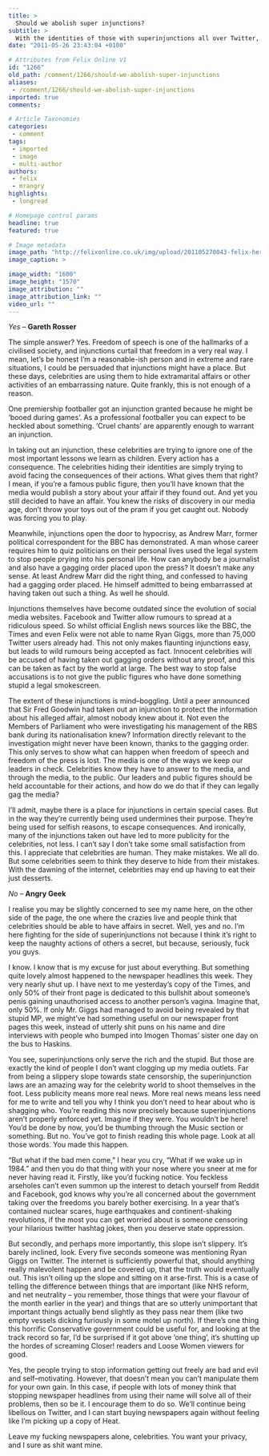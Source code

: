 ```yaml
---
title: >
  Should we abolish super injunctions?
subtitle: >
  With the identities of those with superinjunctions all over Twitter, mentioned in Parliament, and published in the Scottish papers, is it time to rid ourselves of the super injunction?
date: "2011-05-26 23:43:04 +0100"

# Attributes from Felix Online V1
id: "1266"
old_path: /comment/1266/should-we-abolish-super-injunctions
aliases:
 - /comment/1266/should-we-abolish-super-injunctions
imported: true
comments:

# Article Taxonomies
categories:
 - comment
tags:
 - imported
 - image
 - multi-author
authors:
 - felix
 - mrangry
highlights:
 - longread

# Homepage control params
headline: true
featured: true

# Image metadata
image_path: "http://felixonline.co.uk/img/upload/201105270043-felix-herald.jpg"
image_caption: >

image_width: "1600"
image_height: "1570"
image_attribution: ""
image_attribution_link: ""
video_url: ""
---
```


_Yes_ – __Gareth Rosser__

The simple answer? Yes. Freedom of speech is one of the hallmarks of a civilised society, and injunctions curtail that freedom in a very real way. I mean, let’s be honest I’m a reasonable-ish person and in extreme and rare situations, I could be persuaded that injunctions might have a place. But these days, celebrities are using them to hide extramarital affairs or other activities of an embarrassing nature. Quite frankly, this is not enough of a reason.

One premiership footballer got an injunction granted because he might be ‘booed during games’. As a professional footballer you can expect to be heckled about something. ‘Cruel chants’ are apparently enough to warrant an injunction.

In taking out an injunction, these celebrities are trying to ignore one of the most important lessons we learn as children. Every action has a consequence. The celebrities hiding their identities are simply trying to avoid facing the consequences of their actions. What gives them that right? I mean, if you’re a famous public figure, then you’ll have known that the media would publish a story about your affair if they found out. And yet you still decided to have an affair. You knew the risks of discovery in our media age, don’t throw your toys out of the pram if you get caught out. Nobody was forcing you to play.

Meanwhile, injunctions open the door to hypocrisy, as Andrew Marr, former political correspondent for the BBC has demonstrated. A man whose career requires him to quiz politicians on their personal lives used the legal system to stop people prying into his personal life. How can anybody be a journalist and also have a gagging order placed upon the press? It doesn’t make any sense. At least Andrew Marr did the right thing, and confessed to having had a gagging order placed. He himself admitted to being embarrassed at having taken out such a thing. As well he should.

Injunctions themselves have become outdated since the evolution of social media websites. Facebook and Twitter allow rumours to spread at a ridiculous speed. So whilst official English news sources like the BBC, the Times and even Felix were not able to name Ryan Giggs, more than 75,000 Twitter users already had. This not only makes flaunting injunctions easy, but leads to wild rumours being accepted as fact. Innocent celebrities will be accused of having taken out gagging orders without any proof, and this can be taken as fact by the world at large. The best way to stop false accusations is to not give the public figures who have done something stupid a legal smokescreen.

The extent of these injunctions is mind–boggling. Until a peer announced that Sir Fred Goodwin had taken out an injunction to protect the information about his alleged affair, almost nobody knew about it. Not even the Members of Parliament who were investigating his management of the RBS bank during its nationalisation knew? Information directly relevant to the investigation might never have been known, thanks to the gagging order. This only serves to show what can happen when freedom of speech and freedom of the press is lost. The media is one of the ways we keep our leaders in check. Celebrities know they have to answer to the media, and through the media, to the public. Our leaders and public figures should be held accountable for their actions, and how do we do that if they can legally gag the media?

I’ll admit, maybe there is a place for injunctions in certain special cases. But in the way they’re currently being used undermines their purpose. They’re being used for selfish reasons, to escape consequences. And ironically, many of the injunctions taken out have led to more publicity for the celebrities, not less. I can’t say I don’t take some small satisfaction from this. I appreciate that celebrities are human. They make mistakes. We all do. But some celebrities seem to think they deserve to hide from their mistakes. With the dawning of the internet, celebrities may end up having to eat their just desserts.

_No_ – __Angry Geek__

I realise you may be slightly concerned to see my name here, on the other side of the page, the one where the crazies live and people think that celebrities should be able to have affairs in secret. Well, yes and no. I’m here fighting for the side of superinjunctions not because I think it’s right to keep the naughty actions of others a secret, but because, seriously, fuck you guys.

I know. I know that is my excuse for just about everything. But something quite lovely almost happened to the newspaper headlines this week. They very nearly shut up. I have next to me yesterday’s copy of the Times, and only 50% of their front page is dedicated to this bullshit about someone’s penis gaining unauthorised access to another person’s vagina. Imagine that, only 50%. If only Mr. Giggs had managed to avoid being revealed by that stupid MP, we might’ve had something useful on our newspaper front pages this week, instead of utterly shit puns on his name and dire interviews with people who bumped into Imogen Thomas’ sister one day on the bus to Haskins.

You see, superinjunctions only serve the rich and the stupid. But those are exactly the kind of people I don’t want clogging up my media outlets. Far from being a slippery slope towards state censorship, the superinjunction laws are an amazing way for the celebrity world to shoot themselves in the foot. Less publicity means more real news. More real news means less need for me to write and tell you why I think you don’t need to hear about who is shagging who. You’re reading this now precisely because superinjunctions aren’t properly enforced yet. Imagine if they were. You wouldn’t be here! You’d be done by now, you’d be thumbing through the Music section or something. But no. You’ve got to finish reading this whole page. Look at all those words. You made this happen.

“But what if the bad men come,” I hear you cry, “What if we wake up in 1984.” and then you do that thing with your nose where you sneer at me for never having read it. Firstly, like you’d fucking notice. You feckless arseholes can’t even summon up the interest to detach yourself from Reddit and Facebook, god knows why you’re all concerned about the government taking over the freedoms you barely bother exercising. In a year that’s contained nuclear scares, huge earthquakes and continent-shaking revolutions, if the most you can get worried about is someone censoring your hilarious twitter hashtag jokes, then you deserve state oppression.

But secondly, and perhaps more importantly, this slope isn’t slippery. It’s barely inclined, look. Every five seconds someone was mentioning Ryan Giggs on Twitter. The internet is sufficiently powerful that, should anything really malevolent happen and be covered up, that the truth would eventually out. This isn’t oiling up the slope and sitting on it arse-first. This is a case of telling the difference between things that are important (like NHS reform, and net neutrality – you remember, those things that were your flavour of the month earlier in the year) and things that are so utterly unimportant that important things actually bend slightly as they pass near them (like two empty vessels dicking furiously in some motel up north). If there’s one thing this horrific Conservative government could be useful for, and looking at the track record so far, I’d be surprised if it got above ‘one thing’, it’s shutting up the hordes of screaming Closer! readers and Loose Women viewers for good.

Yes, the people trying to stop information getting out freely are bad and evil and self–motivating. However, that doesn’t mean you can’t manipulate them for your own gain. In this case, if people with lots of money think that stopping newspaper headlines from using their name will solve all of their problems, then so be it. I encourage them to do so. We’ll continue being libellous on Twitter, and I can start buying newspapers again without feeling like I’m picking up a copy of Heat.

Leave my fucking newspapers alone, celebrities. You want your privacy, and I sure as shit want mine.
